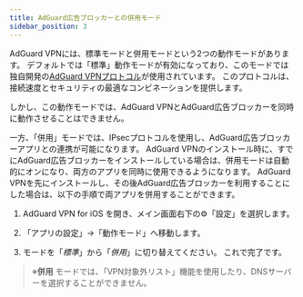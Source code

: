 ```yaml
---
title: AdGuard広告ブロッカーとの併用モード
sidebar_position: 3
---
```


AdGuard VPNには、標準モードと併用モードという2つの動作モードがあります。 デフォルトでは「標準」動作モードが有効になっており、このモードでは独自開発の[AdGuard VPNプロトコル](/general/adguard-vpn-protocol.mdx)が使用されています。 このプロトコルは、接続速度とセキュリティの最適なコンビネーションを提供します。

しかし、この動作モードでは、AdGuard VPNとAdGuard広告ブロッカーを同時に動作させることはできません。

一方、「併用」モードでは、IPsecプロトコルを使用し、AdGuard広告ブロッカーアプリとの連携が可能になります。 AdGuard VPNのインストール時に、すでにAdGuard広告ブロッカーをインストールしている場合は、併用モードは自動的にオンになり、両方のアプリを同時に使用できるようになります。 AdGuard VPNを先にインストールし、その後AdGuard広告ブロッカーを利用することにした場合は、以下の手順で両アプリを併用することができます。

1. AdGuard VPN for iOS を開き、メイン画面右下の⚙「設定」を選択します。

2. 「アプリの設定」→「動作モード」へ移動します。

3. モードを「*標準*」から「*併用*」に切り替えてください。 これで完了です。

> ※**併用** モードでは、「VPN対象外リスト」機能を使用したり、DNSサーバーを選択することができません。